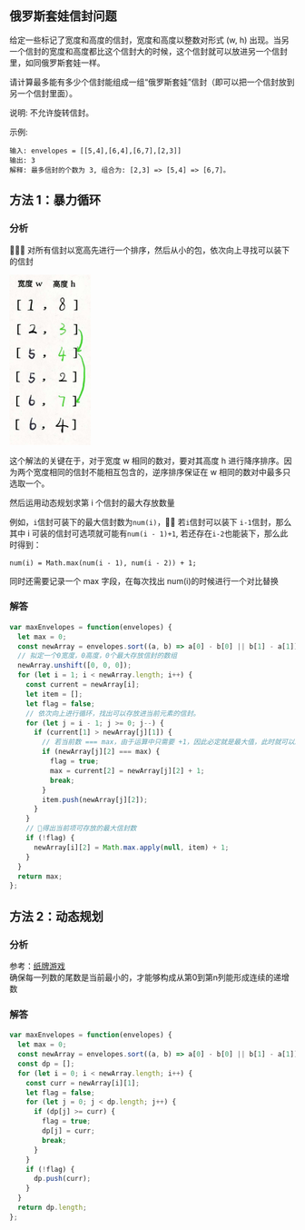 ## 俄罗斯套娃信封问题

给定一些标记了宽度和高度的信封，宽度和高度以整数对形式 (w, h) 出现。当另一个信封的宽度和高度都比这个信封大的时候，这个信封就可以放进另一个信封里，如同俄罗斯套娃一样。

请计算最多能有多少个信封能组成一组“俄罗斯套娃”信封（即可以把一个信封放到另一个信封里面）。

说明:
不允许旋转信封。

示例:

```
输入: envelopes = [[5,4],[6,4],[6,7],[2,3]]
输出: 3
解释: 最多信封的个数为 3, 组合为: [2,3] => [5,4] => [6,7]。
```

## 方法 1：暴力循环

### 分析

 对所有信封以宽高先进行一个排序，然后从小的包，依次向上寻找可以装下的信封

<img src="../../../static/354.jpeg" height="300"/>

这个解法的关键在于，对于宽度 w 相同的数对，要对其高度 h 进行降序排序。因为两个宽度相同的信封不能相互包含的，逆序排序保证在 w 相同的数对中最多只选取一个。

然后运用动态规划求第 i 个信封的最大存放数量

例如，`i`信封可装下的最大信封数为`num(i)`， 若`i`信封可以装下 `i-1`信封，那么其中 i 可装的信封可选项就可能有`num(i - 1)+1`, 若还存在`i-2`也能装下，那么此时得到：

```
num(i) = Math.max(num(i - 1), num(i - 2)) + 1;
```

同时还需要记录一个 max 字段，在每次找出 num(i)的时候进行一个对比替换

### 解答

```javascript
var maxEnvelopes = function(envelopes) {
  let max = 0;
  const newArray = envelopes.sort((a, b) => a[0] - b[0] || b[1] - a[1]);
  // 拟定一个0宽度，0高度，0个最大存放信封的数组
  newArray.unshift([0, 0, 0]);
  for (let i = 1; i < newArray.length; i++) {
    const current = newArray[i];
    let item = [];
    let flag = false;
    // 依次向上进行循环，找出可以存放进当前元素的信封。
    for (let j = i - 1; j >= 0; j--) {
      if (current[1] > newArray[j][1]) {
        // 若当前数 === max，由于运算中只需要 +1，因此必定就是最大值，此时就可以跳出该项的循环
        if (newArray[j][2] === max) {
          flag = true;
          max = current[2] = newArray[j][2] + 1;
          break;
        }
        item.push(newArray[j][2]);
      }
    }
    // 得出当前项可存放的最大信封数
    if (!flag) {
      newArray[i][2] = Math.max.apply(null, item) + 1;
    }
  }
  return max;
};
```

## 方法 2：动态规划

### 分析

参考：[纸牌游戏](https://leetcode-cn.com/problems/longest-increasing-subsequence/solution/dong-tai-gui-hua-she-ji-fang-fa-zhi-pai-you-xi-jia/)  
确保每一列数的尾数是当前最小的，才能够构成从第0到第n列能形成连续的递增数   
### 解答

```javascript
var maxEnvelopes = function(envelopes) {
  let max = 0;
  const newArray = envelopes.sort((a, b) => a[0] - b[0] || b[1] - a[1]);
  const dp = [];
  for (let i = 0; i < newArray.length; i++) {
    const curr = newArray[i][1];
    let flag = false;
    for (let j = 0; j < dp.length; j++) {
      if (dp[j] >= curr) {
        flag = true;
        dp[j] = curr;
        break;
      }
    }
    if (!flag) {
      dp.push(curr);
    }
  }
  return dp.length;
};
```
